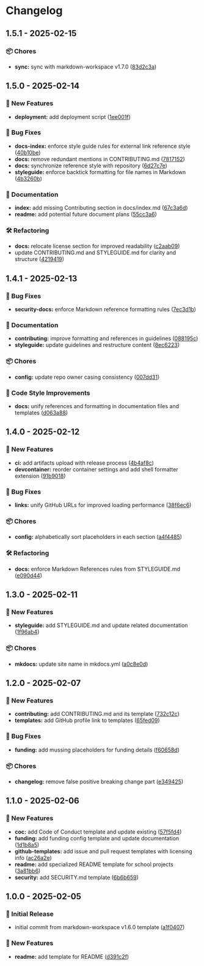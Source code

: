 # Changelog

## 1.5.1 - 2025-02-15
### 📦 Chores

* **sync:** sync with markdown-workspace v1.7.0 ([83d2c3a](https://github.com/Jekwwer/markdown-docs-kit/commit/83d2c3ae8635ce7257992277b1ffe17daf4f5a48))

## 1.5.0 - 2025-02-14
### 🚀 New Features

* **deployment:** add deployment script ([1ee001f](https://github.com/Jekwwer/markdown-docs-kit/commit/1ee001f59520fb1a24a7ce864c0ba59cad6cd3f6))

### 🐞 Bug Fixes

* **docs-index:** enforce style guide rules for external link reference style ([40b10be](https://github.com/Jekwwer/markdown-docs-kit/commit/40b10bedb943ead42befffe7245f76f81319e015))
* **docs:** remove redundant mentions in CONTRIBUTING.md ([7817152](https://github.com/Jekwwer/markdown-docs-kit/commit/78171522c95bbec244c9c4a80a4b3aa60ba4d716))
* **docs:** synchronize reference style with repository ([6d27c7e](https://github.com/Jekwwer/markdown-docs-kit/commit/6d27c7eadb67029d75fcc634da53b056e59cb1f9))
* **styleguide:** enforce backtick formatting for file names in Markdown ([4b3260b](https://github.com/Jekwwer/markdown-docs-kit/commit/4b3260b7e801526f43b7c27baa87093693f76312))

### 📖 Documentation

* **index:** add missing Contributing section in docs/index.md ([67c3a6d](https://github.com/Jekwwer/markdown-docs-kit/commit/67c3a6dbabeb9c4f853da3a137baf292c8dd75c0))
* **readme:** add potential future document plans ([55cc3a6](https://github.com/Jekwwer/markdown-docs-kit/commit/55cc3a601c3cd7e5031c05c7348155c51fa8219b))

### 🛠️ Refactoring

* **docs:** relocate license section for improved readability ([c2aab09](https://github.com/Jekwwer/markdown-docs-kit/commit/c2aab0905a226c7499a94523eaa705ba6434a61a))
* update CONTRIBUTING.md and STYLEGUIDE.md for clarity and structure ([4219419](https://github.com/Jekwwer/markdown-docs-kit/commit/42194193b56195b41ef1944bbac9ca567c19d1fc))

## 1.4.1 - 2025-02-13
### 🐞 Bug Fixes

* **security-docs:** enforce Markdown reference formatting rules ([7ec3d1b](https://github.com/Jekwwer/markdown-docs-kit/commit/7ec3d1b67c0a4bf5d3624e9a96285b954dca4a00))

### 📖 Documentation

* **contributing:** improve formatting and references in guidelines ([088195c](https://github.com/Jekwwer/markdown-docs-kit/commit/088195c88951c3b2d71f90b3c6096aff1987457b))
* **styleguide:** update guidelines and restructure content ([8ec6223](https://github.com/Jekwwer/markdown-docs-kit/commit/8ec622364ef136dea8804beb430676209bf00716))

### 📦 Chores

* **config:** update repo owner casing consistency ([007dd31](https://github.com/Jekwwer/markdown-docs-kit/commit/007dd31b2eea226308baa0ede32dd2c6f6bc46f0))

### 🎨 Code Style Improvements

* **docs:** unify references and formatting in documentation files and templates ([d063a88](https://github.com/Jekwwer/markdown-docs-kit/commit/d063a88b7f28c459bb0f63a69664b4da511e9433))

## 1.4.0 - 2025-02-12
### 🚀 New Features

* **ci:** add artifacts upload with release process ([4b4af8c](https://github.com/Jekwwer/markdown-docs-kit/commit/4b4af8c2b332659dd33f3ac7dc378929f28b043e))
* **devcontainer:** reorder container settings and add shell formatter extension ([91b9018](https://github.com/Jekwwer/markdown-docs-kit/commit/91b9018ad0d70c6cb618bdec47019473deb5a893))

### 🐞 Bug Fixes

* **links:** unify GitHub URLs for improved loading performance ([38f6ec6](https://github.com/Jekwwer/markdown-docs-kit/commit/38f6ec6db622bdeb39dd41980f93297ca8671532))

### 📦 Chores

* **config:** alphabetically sort placeholders in each section ([a4f4485](https://github.com/Jekwwer/markdown-docs-kit/commit/a4f4485a1561a66f3ce47f02824685232eb4d116))

### 🛠️ Refactoring

* **docs:** enforce Markdown References rules from STYLEGUIDE.md ([e090d44](https://github.com/Jekwwer/markdown-docs-kit/commit/e090d44f0e2516610a8f3acfae05f230b525284a))

## 1.3.0 - 2025-02-11
### 🚀 New Features

* **styleguide:** add STYLEGUIDE.md and update related documentation ([1f96ab4](https://github.com/jekwwer/markdown-docs-kit/commit/1f96ab433dd8b6e6d674a8c01182540b3abf77a6))

### 📦 Chores

* **mkdocs:** update site name in mkdocs.yml ([a0c8e0d](https://github.com/jekwwer/markdown-docs-kit/commit/a0c8e0d9f0d6af874f8f0ff28403f0f90b37c433))

## 1.2.0 - 2025-02-07
### 🚀 New Features

* **contributing:** add CONTRIBUTING.md and its template ([732c12c](https://github.com/jekwwer/markdown-docs-kit/commit/732c12ce3ea67ad1755eea42fb0f0039e9b32929))
* **templates:** add GitHub profile link to templates ([65fed09](https://github.com/jekwwer/markdown-docs-kit/commit/65fed09a205af7643469ed28ed7e03976da5a0cc))

### 🐞 Bug Fixes

* **funding:** add mussing placeholders for funding details ([f60658d](https://github.com/jekwwer/markdown-docs-kit/commit/f60658dd3f60a37cc5e40bdbcb763ac9a722d4aa))

### 📦 Chores

* **changelog:** remove false positive breaking change part ([e349425](https://github.com/jekwwer/markdown-docs-kit/commit/e34942539b43ca7cd684512ef516e09f14e7746d))

## 1.1.0 - 2025-02-06
### 🚀 New Features

* **coc:** add Code of Conduct template and update existing ([57f5fd4](https://github.com/jekwwer/markdown-docs-kit/commit/57f5fd4ffb5a85ad6c183c326115e91fb7b18ccf))
* **funding:** add funding config template and update documentation ([1d1b8a5](https://github.com/jekwwer/markdown-docs-kit/commit/1d1b8a55c88a94ecbe68d04bcb2771fb5ff54614))
* **github-templates:** add issue and pull request templates with licensing info ([ac26a2e](https://github.com/jekwwer/markdown-docs-kit/commit/ac26a2e5fd2ac63eda8a870910a4fc66a423385a))
* **readme:** add specialized README template for school projects ([3a81bb6](https://github.com/jekwwer/markdown-docs-kit/commit/3a81bb6d2fefa3787d63d3fc237d91a2d66fc036))
* **security:** add SECURITY.md template ([6b6b659](https://github.com/jekwwer/markdown-docs-kit/commit/6b6b659e9a170e88a5f2ea2c6646d58f7735758c))

## 1.0.0 - 2025-02-05
### 🎉 Initial Release

* initial commit from markdown-workspace v1.6.0 template ([a1f0407](https://github.com/jekwwer/markdown-docs-kit/commit/a1f040735b74ae741f186147a3a07025536975d5))

### 🚀 New Features

* **readme:** add template for README ([d391c2f](https://github.com/jekwwer/markdown-docs-kit/commit/d391c2f6111980f0ea27194e9fb241cbd7dbe413))
